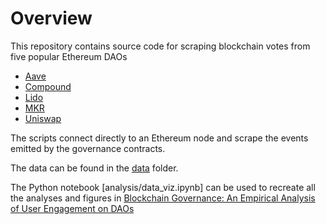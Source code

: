 # Overview

This repository contains source code for scraping blockchain votes from five popular Ethereum DAOs

* [Aave](https://app.aave.com/governance/)
* [Compound](https://compound.finance/governance)
* [Lido](https://lido.fi/governance)
* [MKR](https://vote.makerdao.com)
* [Uniswap](https://uniswap.org/governance)

The scripts connect directly to an Ethereum node and scrape the events emitted by the governance contracts.

The data can be found in the [data](data) folder.

The Python notebook [analysis/data_viz.ipynb] can be used to recreate all the analyses and figures 
in [Blockchain Governance: An Empirical Analysis of User Engagement on DAOs](https://arxiv.org/abs/2407.10945)

